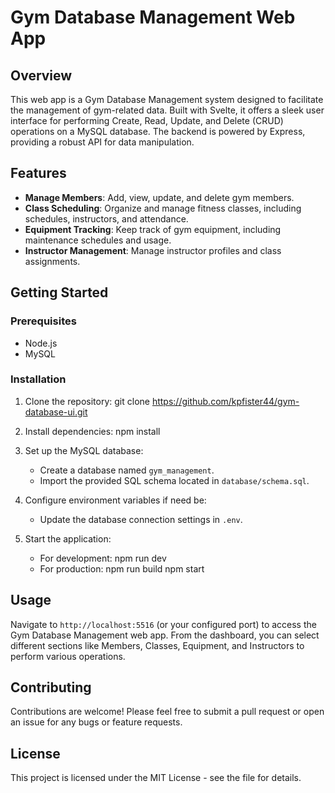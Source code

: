 # Gym Database Management Web App

## Overview
This web app is a Gym Database Management system designed to facilitate the management of gym-related data. Built with Svelte, it offers a sleek user interface for performing Create, Read, Update, and Delete (CRUD) operations on a MySQL database. The backend is powered by Express, providing a robust API for data manipulation.

## Features
- **Manage Members**: Add, view, update, and delete gym members.
- **Class Scheduling**: Organize and manage fitness classes, including schedules, instructors, and attendance.
- **Equipment Tracking**: Keep track of gym equipment, including maintenance schedules and usage.
- **Instructor Management**: Manage instructor profiles and class assignments.

## Getting Started

### Prerequisites
- Node.js
- MySQL

### Installation
1. Clone the repository:
git clone <https://github.com/kpfister44/gym-database-ui.git>

2. Install dependencies:
npm install

3. Set up the MySQL database:
   - Create a database named `gym_management`.
   - Import the provided SQL schema located in `database/schema.sql`.

4. Configure environment variables if need be:
   - Update the database connection settings in `.env`.

5. Start the application:
    - For development:
    npm run dev
    - For production:
    npm run build
    npm start

## Usage
Navigate to `http://localhost:5516` (or your configured port) to access the Gym Database Management web app. From the dashboard, you can select different sections like Members, Classes, Equipment, and Instructors to perform various operations.

## Contributing
Contributions are welcome! Please feel free to submit a pull request or open an issue for any bugs or feature requests.

## License
This project is licensed under the MIT License - see the file for details.
